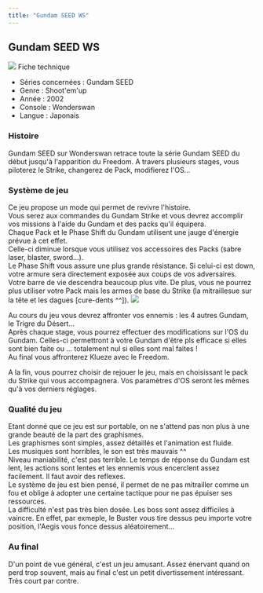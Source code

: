 ```yaml
---
title: "Gundam SEED WS"
---
```


Gundam SEED WS
--------------

![](/images/stories/jv/gundamseedws/02.jpg)
Fiche technique  
- Séries concernées : Gundam SEED   
- Genre : Shoot'em'up   
- Année : 2002   
- Console : Wonderswan   
- Langue : Japonais

### Histoire


Gundam SEED sur Wonderswan retrace toute la série Gundam SEED du début jusqu'à l'apparition du Freedom.
A travers plusieurs stages, vous piloterez le Strike, changerez de Pack, modifierez l'OS...


### Système de jeu


Ce jeu propose un mode qui permet de revivre l'histoire.   
Vous serez aux commandes du Gundam Strike et vous devrez accomplir vos missions à l'aide du Gundam et des packs qu'il équipera.   
Chaque Pack et le Phase Shift du Gundam utilisent une jauge d'énergie prévue à cet effet.   
Celle-ci diminue lorsque vous utilisez vos accessoires des Packs (sabre laser, blaster, sword...).   
Le Phase Shift vous assure une plus grande résistance. Si celui-ci est down, votre armure sera directement exposée aux coups de vos adversaires. Votre barre de vie descendra beaucoup plus vite. De plus, vous ne pourrez plus utiliser votre Pack mais les armes de base du Strike (la mitraillesue sur la tête et les dagues [cure-dents ^^]).
![](/images/stories/jv/gundamseedws/01.jpg)
  
Au cours du jeu vous devrez affronter vos ennemis : les 4 autres Gundam, le Trigre du Désert...   
Après chaque stage, vous pourrez effectuer des modifications sur l'OS du Gundam. Celles-ci permettront à votre Gundam d'être pls efficace si elles sont bien faite ou ... totalement nul si elles sont mal faites !   
Au final vous affronterez Klueze avec le Freedom.   
  
A la fin, vous pourrez choisir de rejouer le jeu, mais en choisissant le pack du Strike qui vous accompagnera.
Vos paramètres d'OS seront les mêmes qu'à vos derniers réglages.


### Qualité du jeu


Etant donné que ce jeu est sur portable, on ne s'attend pas non plus à une grande beauté de la part des graphismes.   
Les graphismes sont simples, assez détaillés et l'animation est fluide.   
Les musiques sont horribles, le son est très mauvais ^^   
Niveau maniabilité, c'est pas terrible. Le temps de réponse du Gundam est lent, les actions sont lentes et les ennemis vous encerclent assez facilement. Il faut avoir des reflexes.   
Le système de jeu est bien pensé, il permet de ne pas mitrailler comme un fou et oblige à adopter une certaine tactique pour ne pas épuiser ses ressources.   
La difficulté n'est pas très bien dosée. Les boss sont assez difficiles à vaincre. En effet, par exmeple, le Buster vous tire dessus peu importe votre position, l'Aegis vous fonce dessus aléatoirement...
### Au final


D'un point de vue général, c'est un jeu amusant. Assez énervant quand on perd trop souvent, mais au final c'est un petit divertissement intéressant. Très court par contre.